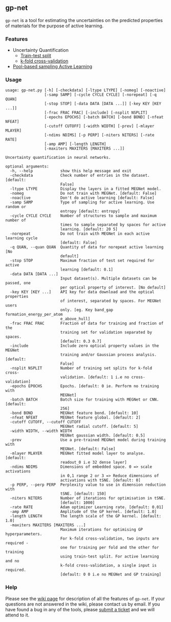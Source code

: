 ## gp-net

`gp-net` is a tool for estimating the uncertainties on the
predicted properties of materials for the purpose of
active learning. 

### Features 
- Uncertainty Quantification 
  * [Train-test split](https://github.com/keeeto/gp-net/wiki/Train-test-split)
  * [k-fold cross-validation](https://github.com/keeeto/gp-net/wiki/k-fold-cross-validation)
- [Pool-based sampling Active Learning](https://github.com/keeeto/gp-net/wiki/Active-learning)

### Usage
```
usage: gp-net.py [-h] [-checkdata] [-ltype LTYPE] [-nomeg] [-noactive]
                 [-samp SAMP] [-cycle CYCLE CYCLE] [-norepeat] [-q QUAN]
                 [-stop STOP] [-data DATA [DATA ...]] [-key KEY [KEY ...]]
                 [-frac FRAC FRAC] [-include] [-nsplit NSPLIT]
                 [-epochs EPOCHS] [-batch BATCH] [-bond BOND] [-nfeat NFEAT]
                 [-cutoff CUTOFF] [-width WIDTH] [-prev] [-mlayer MLAYER]
                 [-ndims NDIMS] [-p PERP] [-niters NITERS] [-rate RATE]
                 [-amp AMP] [-length LENGTH]
                 [-maxiters MAXITERS [MAXITERS ...]]

Uncertainty quantification in neural networks.

optional arguments:
  -h, --help            show this help message and exit
  -checkdata            Check number of entries in the dataset. [default:
                        False]
  -ltype LTYPE          Display the layers in a fitted MEGNet model.
  -nomeg                Do not train with MEGNet. [default: False]
  -noactive             Don't do active learning [default: False]
  -samp SAMP            Type of sampling for active learning. Use random or
                        entropy [default: entropy]
  -cycle CYCLE CYCLE    Number of structures to sample and maximum number of
                        times to sample separated by spaces for active
                        learning. [default: 20 5]
  -norepeat             Do not train with MEGNet in each active learning cycle
                        [default: False]
  -q QUAN, --quan QUAN  Quantity of data for norepeat active learning [No
                        default]
  -stop STOP            Maximum fraction of test set required for active
                        learning [default: 0.1]
  -data DATA [DATA ...]
                        Input dataset(s). Multiple datasets can be passed, one
                        per optical property of interest. [No default]
  -key KEY [KEY ...]    API key for data download and the optical properties
                        of interest, separated by spaces. For MEGNet users
                        only. [eg. Key band_gap formation_energy_per_atom
                        e_above_hull]
  -frac FRAC FRAC       Fraction of data for training and fraction of the
                        training set for validation separated by spaces.
                        [default: 0.3 0.7]			
  -include              Include zero optical property values in the MEGNet
                        training and/or Gaussian process analysis. [default:
                        False]
  -nsplit NSPLIT        Number of training set splits for k-fold cross-
                        validation. [default: 1 i.e no cross-validation]
  -epochs EPOCHS        Epochs. [default: 0 ie. Perform no training with
                        MEGNet]
  -batch BATCH          Batch size for training with MEGNet or CNN. [default:
                        256]
  -bond BOND            MEGNet feature bond. [default: 10]
  -nfeat NFEAT          MEGNet feature global. [default: 2]
  -cutoff CUTOFF, --cutoff CUTOFF
                        MEGNet radial cutoff. [default: 5]
  -width WIDTH, --width WIDTH
                        MEGNet gaussian width. [default: 0.5]
  -prev                 Use a pre-trained MEGNet model during training with
                        MEGNet. [default: False]
  -mlayer MLAYER        MEGNet fitted model layer to analyse. [default:
                        readout_0 i.e 32 dense layer]
  -ndims NDIMS          Dimensions of embedded space. 0 => scale activations
                        in 0,1 range 2 or 3 => Reduce dimensions of
                        activations with tSNE. [default: 0]
  -p PERP, --perp PERP  Perplexity value to use in dimension reduction with
                        tSNE. [default: 150]
  -niters NITERS        Number of iterations for optimisation in tSNE.
                        [default: 1000]
  -rate RATE            Adam optimizer Learning rate. [default: 0.01]
  -amp AMP              Amplitude of the GP kernel. [default: 1.0]
  -length LENGTH        The length scale of the GP kernel. [default: 1.0]
  -maxiters MAXITERS [MAXITERS ...]
                        Maximum iterations for optimising GP hyperparameters.
                        For k-fold cross-validation, two inputs are required -
                        one for training per fold and the other for training
                        using train-test split. For active learning and no
                        k-fold cross-validation, a single input is required.
                        [default: 0 0 i.e no MEGNet and GP training]			

```

### Help
Please see the [wiki page](https://github.com/keeeto/gp-net/wiki) for description
of all the features of `gp-net`. If your questions are not answered in the wiki,
please contact us by email. If you have found a bug in any of the tools, please
[submit a ticket](https://github.com/keeeto/gp-net/issues) and we will attend to it. 
